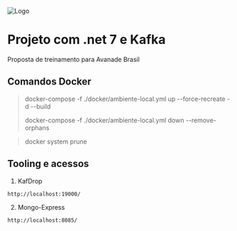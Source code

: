 
![Logo](https://raw.githubusercontent.com/encinecarlos/Ecommerce.Orders/feature/update/img/logo.png?raw=true)

# Projeto com .net 7 e Kafka

Proposta de treinamento para Avanade Brasil

## Comandos Docker

> docker-compose -f ./docker/ambiente-local.yml up --force-recreate -d --build
>
>docker-compose -f ./docker/ambiente-local.yml down --remove-orphans

> docker system prune

## Tooling e acessos

1. KafDrop
```
http://localhost:19000/
```

2. Mongo-Express
```
http://localhost:8085/
```
